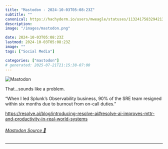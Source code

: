 ```yaml
---
title: "Mastodon - 2024-10-03T05:08:23Z"
subtitle: ""
canonical: https://hachyderm.io/users/mweagle/statuses/113241758329421372
description:
image: "/images/mastodon.png"

date: 2024-10-03T05:08:23Z
lastmod: 2024-10-03T05:08:23Z
image: ""
tags: ["Social Media"]

categories: ["mastodon"]
# generated: 2025-07-21T21:15:38-07:00
---
```

![Mastodon](/images/mastodon.png)

<p>That…sounds like a problem. </p><p>“When I led Splunk’s Observability business, 90% of the SRE team resigned within six months due to burnout from on-call duties.”</p><p><a href="https://resolve.ai/blog/introducing-resolve-ai#resolve-ai-improves-mttr-and-productivity-in-real-world-systems" target="_blank" rel="nofollow noopener noreferrer" translate="no"><span class="invisible">https://</span><span class="ellipsis">resolve.ai/blog/introducing-re</span><span class="invisible">solve-ai#resolve-ai-improves-mttr-and-productivity-in-real-world-systems</span></a></p>


###### [Mastodon Source 🐘](https://hachyderm.io/@mweagle/113241758329421372)

___

